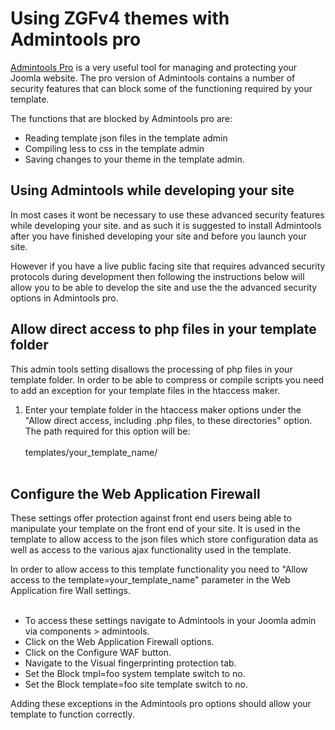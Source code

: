 Using ZGFv4 themes with Admintools pro
======

<a href="https://www.akeebabackup.com/products/admin-tools.html">Admintools Pro</a> is a very useful tool for managing and protecting your Joomla website. The pro version of Admintools contains a number of security features that can block some of the functioning required by your template.

The functions that are blocked by Admintools pro are:
- Reading template json files in the template admin
- Compiling less to css in the template admin
- Saving changes to your theme in the template admin.

Using Admintools while developing your site
---

In most cases it wont be necessary to use these advanced security features while developing your site. and as such it is suggested to install Admintools after you have finished developing your site and before you launch your site.

However if you have a live public facing site that requires advanced security protocols during development then following the instructions below will allow you to be able to develop the site and use the the advanced security options in Admintools pro.

Allow direct access to php files in your template folder
---
This admin tools setting disallows the processing of php files in your template folder. In order to be able to compress or compile scripts you need to add an exception for your template files in the htaccess maker.

1. Enter your template folder in the htaccess maker options under the "Allow direct access, including .php files, to these directories" option. The path required for this option will be:<br/><br/>
templates/your_template_name/
<br/><br />

Configure the Web Application Firewall
---
These settings offer protection against front end users being able to manipulate your template on the front end of your site. It is used in the template to allow access to the json files which store configuration data as well as access to the various ajax functionality used in the template.

In order to allow access to this template functionality you need to "Allow access to the template=your_template_name" parameter in the Web Application fire Wall settings. <br /><br />
- To access these settings navigate to Admintools in your Joomla admin via components > admintools. 
- Click on the Web Application Firewall options.
- Click on the Configure WAF button.
- Navigate to the Visual fingerprinting protection tab.
- Set the Block tmpl=foo system template switch to no.
- Set the Block template=foo site template switch to no.

Adding these exceptions in the Admintools pro options should allow your template to function correctly.
